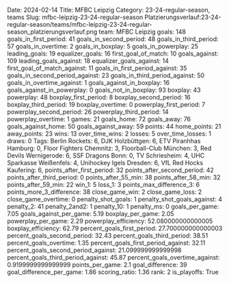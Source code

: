 Date: 2024-02-14
Title: MFBC Leipzig
Category: 23-24-regular-season, teams
Slug: mfbc-leipzig-23-24-regular-season
Platzierungsverlauf:23-24-regular-season/teams/mfbc-leipzig-23-24-regular-season_platzierungsverlauf.png
team: MFBC Leipzig
goals: 148
goals_in_first_period: 41
goals_in_second_period: 48
goals_in_third_period: 57
goals_in_overtime: 2
goals_in_boxplay: 5
goals_in_powerplay: 25
leading_goals: 19
equalizer_goals: 16
first_goal_of_match: 10
goals_against: 109
leading_goals_against: 18
equalizer_goals_against: 14
first_goal_of_match_against: 11
goals_in_first_period_against: 35
goals_in_second_period_against: 23
goals_in_third_period_against: 50
goals_in_overtime_against: 1
goals_against_in_boxplay: 16
goals_against_in_powerplay: 0
goals_not_in_boxplay: 93
boxplay: 43
powerplay: 48
boxplay_first_period: 8
boxplay_second_period: 16
boxplay_third_period: 19
boxplay_overtime: 0
powerplay_first_period: 7
powerplay_second_period: 26
powerplay_third_period: 14
powerplay_overtime: 1
games: 21
goals_home: 72
goals_away: 76
goals_against_home: 50
goals_against_away: 59
points: 44
home_points: 21
away_points: 23
wins: 13
over_time_wins: 2
losses: 5
over_time_losses: 1
draws: 0
Tags:  Berlin Rockets: 6,  DJK Holzbüttgen: 6,  ETV Piranhhas Hamburg: 0,  Floor Fighters Chemnitz: 3,  Floorball-Club München: 3,  Red Devils Wernigerode: 6,  SSF Dragons Bonn: 0,  TV Schriesheim: 4,  UHC Sparkasse Weißenfels: 4,  Unihockey Igels Dresden: 6,  VfL Red Hocks Kaufering: 6,
points_after_first_period: 32
points_after_second_period: 42
points_after_third_period: 0
points_after_55_min: 38
points_after_58_min: 32
points_after_59_min: 22
win_1: 5
loss_1: 3
points_max_difference_3: 6
points_more_3_difference: 38
close_game_win: 2
close_game_loss: 2
close_game_overtime: 0
penalty_shot_goals: 1
penalty_shot_goals_against: 4
penalty_2: 41
penalty_2and2: 1
penalty_10: 1
penalty_ms: 0
goals_per_game: 7.05
goals_against_per_game: 5.19
boxplay_per_game: 2.05
powerplay_per_game: 2.29
powerplay_efficiency: 52.080000000000005
boxplay_efficiency: 62.79
percent_goals_first_period: 27.700000000000003
percent_goals_second_period: 32.43
percent_goals_third_period: 38.51
percent_goals_overtime: 1.35
percent_goals_first_period_against: 32.11
percent_goals_second_period_against: 21.099999999999998
percent_goals_third_period_against: 45.87
percent_goals_overtime_against: 0.9199999999999999
points_per_game: 2.1
goal_difference: 39
goal_difference_per_game: 1.86
scoring_ratio: 1.36
rank: 2
is_playoffs: True
